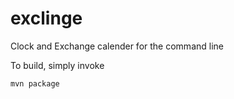 # exclinge
Clock and Exchange calender for the command line

To build, simply invoke
```
mvn package
```
